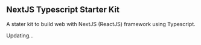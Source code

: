 ## NextJS Typescript Starter Kit

A stater kit to build web with NextJS (ReactJS) framework using Typescript. 

Updating...

